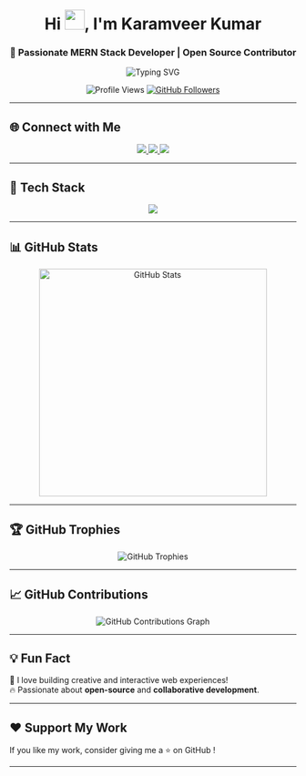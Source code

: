 <h1 align="center">
  <h1 align="center">Hi <img src="https://media.giphy.com/media/hvRJCLFzcasrR4ia7z/giphy.gif" width="35px">, I'm Karamveer Kumar</h1>


</h1>

<h3 align="center">
  🚀 Passionate MERN Stack Developer | Open Source Contributor
</h3>

<p align="center">
  <img src="https://readme-typing-svg.herokuapp.com?font=Fira+Code&weight=600&size=22&pause=1000&color=36BCF7&center=true&vCenter=true&width=600&height=50&lines=MERN+Stack+Web+Developer;Passionate+about+React+%26+Node.js;Open+Source+Enthusiast+💻;Always+Learning+New+Technologies" alt="Typing SVG" />
</p>

<p align="center">
  <img src="https://komarev.com/ghpvc/?username=Erkaramveerkumar&label=Profile%20views&color=0e75b6&style=flat" alt="Profile Views" />
  <a href="https://github.com/Erkaramveerkumar?tab=followers">
    <img src="https://img.shields.io/github/followers/Erkaramveerkumar?style=social" alt="GitHub Followers">
  </a>
</p>

---

## 🌐 **Connect with Me**
<p align="center">
<a href="https://linkedin.com/in/erkaramveerkumar" target="_blank">
  <img src="https://img.shields.io/badge/LinkedIn-%230077B5.svg?style=for-the-badge&logo=linkedin&logoColor=white" />
</a>
<a href="https://twitter.com/erkaramveer_kr" target="_blank">
  <img src="https://img.shields.io/badge/Twitter-%231DA1F2.svg?style=for-the-badge&logo=twitter&logoColor=white" />
</a>
<a href="mailto:er.karamveerkishan@gmail.com">
  <img src="https://img.shields.io/badge/Email-%23D14836.svg?style=for-the-badge&logo=gmail&logoColor=white" />
</a>
</p>

---

## 🚀 **Tech Stack**
<p align="center">
  <img src="https://skillicons.dev/icons?i=html,css,bootstrap,js,react,nodejs,express,mongodb,git,github,vscode,tailwind" />
</p>

---

## 📊 **GitHub Stats**
<p align="center">
  <img src="https://github-readme-stats.vercel.app/api?username=Erkaramveerkumar&show_icons=true&theme=radical&count_private=true&include_all_commits=true" width="400px" alt="GitHub Stats" />
</p>

---

## 🏆 **GitHub Trophies**
<p align="center">
  <img src="https://github-profile-trophy.vercel.app/?username=Erkaramveerkumar&theme=onedark&no-bg=true&no-frame=true&margin-w=5&animation=true" alt="GitHub Trophies" />
</p>

---

## 📈 **GitHub Contributions**
<p align="center">
  <img src="https://github-readme-activity-graph.vercel.app/graph?username=Erkaramveerkumar&theme=react-dark" alt="GitHub Contributions Graph" />
</p>

---

## 💡 **Fun Fact**
🎯 I love building creative and interactive web experiences!  
🔥 Passionate about **open-source** and **collaborative development**.

---

## ❤️ **Support My Work**
If you like my work, consider giving me a ⭐ on GitHub !  

---
